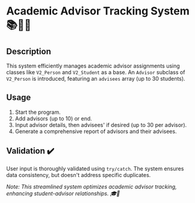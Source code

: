 <h1>Academic Advisor Tracking System 📚👩‍🏫</h1> 
    <h2>Description</h2>
    <p>This system efficiently manages academic advisor assignments using classes like <code>V2_Person</code> and <code>V2_Student</code> as a base. An <code>Advisor</code> subclass of <code>V2_Person</code> is introduced, featuring an <code>advisees</code> array (up to 30 students).</p>
    <h2>Usage</h2>
    <ol>
        <li>Start the program.</li>
        <li>Add advisors (up to 10) or end.</li>
        <li>Input advisor details, then advisees' if desired (up to 30 per advisor).</li>
        <li>Generate a comprehensive report of advisors and their advisees.</li>
    </ol>
    <h2>Validation ✔️</h2>
    <p>User input is thoroughly validated using <code>try/catch</code>. The system ensures data consistency, but doesn't address specific duplicates.</p>
    <p><em>Note: This streamlined system optimizes academic advisor tracking, enhancing student-advisor relationships. 🎓📝</em></p>
